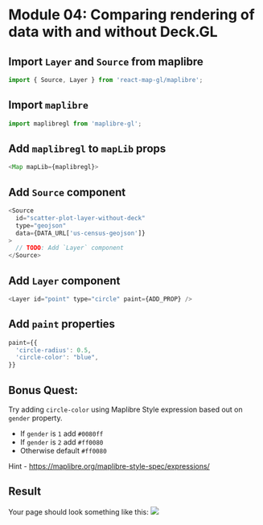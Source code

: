 # Module 04: Comparing rendering of data with and without Deck.GL

## Import `Layer` and `Source` from maplibre

```javascript
import { Source, Layer } from 'react-map-gl/maplibre';
```

## Import `maplibre`

```javascript
import maplibregl from 'maplibre-gl';
```

## Add `maplibregl` to `mapLib` props

```javascript
<Map mapLib={maplibregl}>
```

## Add `Source` component

```javascript
<Source
  id="scatter-plot-layer-without-deck"
  type="geojson"
  data={DATA_URL['us-census-geojson']}
>
  // TODO: Add `Layer` component
</Source>
```

## Add `Layer` component

```javascript
<Layer id="point" type="circle" paint={ADD_PROP} />
```

## Add `paint` properties

```javascript
paint={{
  'circle-radius': 0.5,
  'circle-color': "blue",
}}
```

## Bonus Quest:

Try adding `circle-color` using Maplibre Style expression based out on `gender` property.

- If `gender` is `1` add `#0080ff`
- If `gender` is `2` add `#ff0080`
- Otherwise default `#ff0080`

Hint - https://maplibre.org/maplibre-style-spec/expressions/

## Result

Your page should look something like this:
![](../screenshots/module-04.png)
